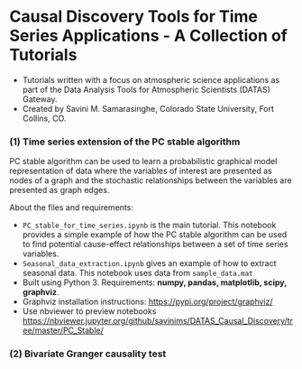 # Causal Discovery Tools for Time Series Applications - A Collection of Tutorials
* Tutorials written with a focus on atmospheric science applications as part of the Data Analysis Tools for Atmospheric Scientists (DATAS) Gateway.
* Created by Savini M. Samarasinghe, Colorado State University, Fort Collins, CO.

### (1) Time series extension of the PC stable algorithm
PC stable algorithm can be used to learn a probabilistic graphical model representation of data where the variables of interest are presented as nodes of a graph and the stochastic relationships between the variables are presented as graph edges.

About the files and requirements:
  * `PC_stable_for_time_series.ipynb` is the main tutorial. This notebook provides a simple example of how the PC stable algorithm can be used to find potential cause-effect relationships between a set of time series variables. 
  * `Seasonal_data_extraction.ipynb` gives an example of how to extract seasonal data. This notebook uses data from `sample_data.mat` 
  * Built using Python 3. Requirements: **numpy, pandas, matplotlib, scipy, graphviz**.
  * Graphviz installation instructions: https://pypi.org/project/graphviz/
  * Use nbviewer to preview notebooks https://nbviewer.jupyter.org/github/savinims/DATAS_Causal_Discovery/tree/master/PC_Stable/
  
 ### (2) Bivariate Granger causality test
 
